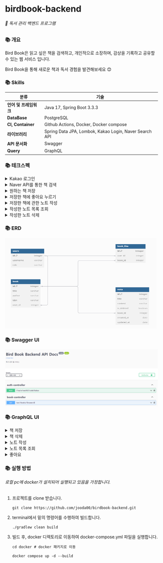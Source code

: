# birdbook-backend
###### 📘 독서 관리 백엔드 프로그램

### 📚 개요
Bird Book은 읽고 싶은 책을 검색하고, 개인적으로 소장하며, 감상을 기록하고 공유할 수 있는 웹 서비스 입니다.

Bird Book을 통해 새로운 책과 독서 경험을 발견해보세요 😊
### 📚 Skills
| 분류             | 기술                                                     |
|----------------|--------------------------------------------------------|
| **언어 및 프레임워크** | Java 17, Spring Boot 3.3.3                             |
| **DataBase**   | PostgreSQL                                             |
| **CI, Container**      | Github Actions, Docker, Docker compose|
| **라이브러리**      | Spring Data JPA, Lombok, Kakao Login, Naver Search API |
| **API 문서화**    | Swagger                                                |
| **Query**      | GraphQL                                                |

### 📚 테크스펙
<details>
<summary>Kakao 로그인</summary>
</details>
<details>
<summary>Naver API를 통한 책 검색</summary>
</details>
<details>
<summary>원하는 책 저장</summary>
</details>
<details>
<summary>저장한 책에 좋아요 누르기</summary>
</details>
<details>
<summary>저장한 책에 관한 노트 작성</summary>
</details>
<details>
<summary>작성한 노트 목록 조회</summary>
</details>
<details>
<summary>작성한 노트 삭제</summary>
</details>

### 📚 ERD
<img src="images/img_8.png" width=500 height=300 />

### 📚 Swagger UI
![img_7.png](images/img_7.png)

### 📚 GraphQL UI
<details>
<summary>책 저장</summary>

![img_1.png](images/img_1.png)

</details>


<details>
<summary>책 삭제</summary>

![img_6.png](images/img_6.png)

</details>

<details>
<summary>노트 작성</summary>

![img_2.png](images/img_2.png)

</details>

<details>
<summary>노트 목록 조회</summary>

![img_5.png](images/img_5.png)

</details>

<details>
<summary>좋아요</summary>

![img_4.png](images/img_4.png)

</details>

### 📚 실행 방법
###### 로컬 pc에 docker가 설치되어 실행되고 있음을 가정합니다.
1. 프로젝트를 clone 받습니다.
    ```shell
    git clone https://github.com/jooda00/birdbook-backend.git
    ```
2. terminal에서 밑의 명령어를 수행하여 빌드합니다.
    ```shell
    ./gradlew clean build
    ```
3. 빌드 후, docker 디렉토리로 이동하여 docker-compose.yml 파일을 실행합니다.
    ```shell
    cd docker # docker 패키지로 이동
    ```
    ```dockerfile
    docker compose up -d --build
    ```
